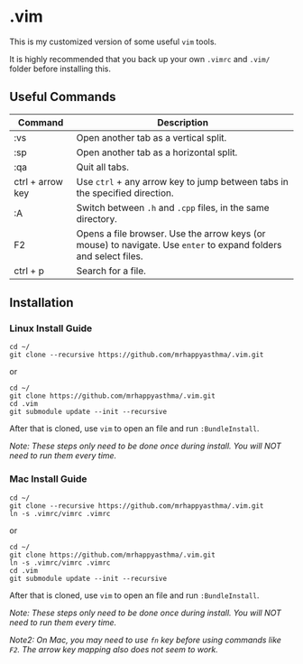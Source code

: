 # .vim

This is my customized version of some useful `vim` tools.

It is highly recommended that you back up your own `.vimrc` and `.vim/` folder
before installing this.

## Useful Commands

| Command            | Description                                                                                                      |
| ------------------ | ---------------------------------------------------------------------------------------------------------------- |
| :vs                | Open another tab as a vertical split.                                                                            |
| :sp                | Open another tab as a horizontal split.                                                                          |
| :qa                | Quit all tabs.                                                                                                   |
| ctrl + arrow key | Use `ctrl` + any arrow key to jump between tabs in the specified direction.                                      |
| :A                 | Switch between `.h` and `.cpp` files, in the same directory.                                                     |
| F2                 | Opens a file browser. Use the arrow keys (or mouse) to navigate. Use `enter` to expand folders and select files. |
| ctrl + p           | Search for a file.                                                                                               |

## Installation

### Linux Install Guide

```
cd ~/
git clone --recursive https://github.com/mrhappyasthma/.vim.git
```

or

```
cd ~/
git clone https://github.com/mrhappyasthma/.vim.git
cd .vim
git submodule update --init --recursive
```

After that is cloned, use `vim` to open an file and run `:BundleInstall`.

*Note: These steps only need to be done once during install. You will NOT need
to run them every time.*

### Mac Install Guide

```
cd ~/
git clone --recursive https://github.com/mrhappyasthma/.vim.git
ln -s .vimrc/vimrc .vimrc
```

or

```
cd ~/
git clone https://github.com/mrhappyasthma/.vim.git
ln -s .vimrc/vimrc .vimrc
cd .vim
git submodule update --init --recursive
```

After that is cloned, use `vim` to open an file and run `:BundleInstall`.

*Note: These steps only need to be done once during install. You will NOT need
to run them every time.*

*Note2: On Mac, you may need to use `fn` key before using commands like `F2`. The arrow key mapping also does not seem to work.*
